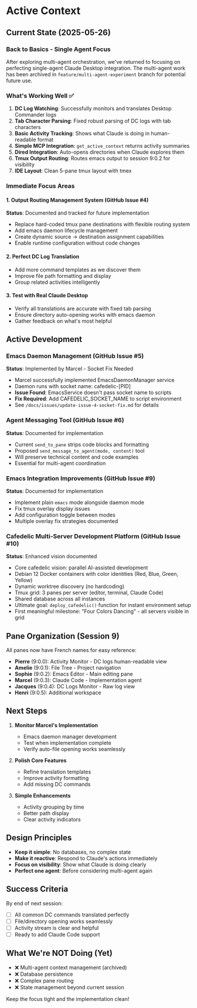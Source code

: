 # Active Context

## Current State (2025-05-26)

### Back to Basics - Single Agent Focus
After exploring multi-agent orchestration, we've returned to focusing on perfecting single-agent Claude Desktop integration. The multi-agent work has been archived in `feature/multi-agent-experiment` branch for potential future use.

### What's Working Well ✅
1. **DC Log Watching**: Successfully monitors and translates Desktop Commander logs
2. **Tab Character Parsing**: Fixed robust parsing of DC logs with tab characters
3. **Basic Activity Tracking**: Shows what Claude is doing in human-readable format  
4. **Simple MCP Integration**: `get_active_context` returns activity summaries
5. **Dired Integration**: Auto-opens directories when Claude explores them
6. **Tmux Output Routing**: Routes emacs output to session 9:0.2 for visibility
7. **IDE Layout**: Clean 5-pane tmux layout with tmex

### Immediate Focus Areas

#### 1. Output Routing Management System (GitHub Issue #4)
**Status**: Documented and tracked for future implementation
- Replace hard-coded tmux pane destinations with flexible routing system
- Add emacs daemon lifecycle management 
- Create dynamic source → destination assignment capabilities
- Enable runtime configuration without code changes

#### 2. Perfect DC Log Translation
- Add more command templates as we discover them
- Improve file path formatting and display
- Group related activities intelligently

#### 3. Test with Real Claude Desktop
- Verify all translations are accurate with fixed tab parsing
- Ensure directory auto-opening works with emacs daemon
- Gather feedback on what's most helpful

## Active Development

### Emacs Daemon Management (GitHub Issue #5)
**Status**: Implemented by Marcel - Socket Fix Needed
- Marcel successfully implemented EmacsDaemonManager service
- Daemon runs with socket name: cafedelic-[PID]
- **Issue Found**: EmacsService doesn't pass socket name to scripts
- **Fix Required**: Add CAFEDELIC_SOCKET_NAME to script environment
- See `/docs/issues/update-issue-4-socket-fix.md` for details

### Agent Messaging Tool (GitHub Issue #6)
**Status**: Documented for implementation
- Current `send_to_pane` strips code blocks and formatting
- Proposed `send_message_to_agent(mode, content)` tool
- Will preserve technical content and code examples
- Essential for multi-agent coordination

### Emacs Integration Improvements (GitHub Issue #9)
**Status**: Documented for implementation
- Implement plain `emacs` mode alongside daemon mode
- Fix tmux overlay display issues
- Add configuration toggle between modes
- Multiple overlay fix strategies documented

### Cafedelic Multi-Server Development Platform (GitHub Issue #10)
**Status**: Enhanced vision documented
- Core cafedelic vision: parallel AI-assisted development
- Debian 12 Docker containers with color identities (Red, Blue, Green, Yellow)
- Dynamic worktree discovery (no hardcoding)
- Tmux grid: 3 panes per server (editor, terminal, Claude Code)
- Shared database across all instances
- Ultimate goal: `deploy_cafedelic()` function for instant environment setup
- First meaningful milestone: "Four Colors Dancing" - all servers visible in grid

## Pane Organization (Session 9)

All panes now have French names for easy reference:
- **Pierre** (9:0.0): Activity Monitor - DC logs human-readable view
- **Amelie** (9:0.1): File Tree - Project navigation  
- **Sophie** (9:0.2): Emacs Editor - Main editing pane
- **Marcel** (9:0.3): Claude Code - Implementation agent
- **Jacques** (9:0.4): DC Logs Monitor - Raw log view
- **Henri** (9:0.5): Additional workspace

## Next Steps

1. **Monitor Marcel's Implementation**
   - Emacs daemon manager development
   - Test when implementation complete
   - Verify auto-file opening works seamlessly

2. **Polish Core Features**
   - Refine translation templates
   - Improve activity formatting
   - Add missing DC commands

3. **Simple Enhancements**
   - Activity grouping by time
   - Better path display
   - Clear activity indicators

## Design Principles

- **Keep it simple**: No databases, no complex state
- **Make it reactive**: Respond to Claude's actions immediately
- **Focus on visibility**: Show what Claude is doing clearly
- **Perfect one agent**: Before considering multi-agent again

## Success Criteria

By end of next session:
- [ ] All common DC commands translated perfectly
- [ ] File/directory opening works seamlessly
- [ ] Activity stream is clear and helpful
- [ ] Ready to add Claude Code support

## What We're NOT Doing (Yet)

- ❌ Multi-agent context management (archived)
- ❌ Database persistence
- ❌ Complex pane routing
- ❌ State management beyond current session

Keep the focus tight and the implementation clean!